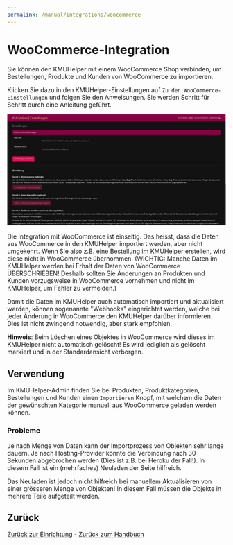 ```yaml
---
permalink: /manual/integrations/woocommerce
---
```


# WooCommerce-Integration

Sie können den KMUHelper mit einem WooCommerce Shop verbinden, um Bestellungen, Produkte und Kunden von WooCommerce zu
importieren.

Klicken Sie dazu in den KMUHelper-Einstellungen auf `Zu den WooCommerce-Einstellungen` und folgen Sie den Anweisungen.
Sie werden Schritt für Schritt durch eine Anleitung geführt.

![KMUHelper Einstellungen - WooCommerce](../../assets/images/screenshots/integrations_woocommerce.png)

Die Integration mit WooCommerce ist einseitig. Das heisst, dass die Daten aus WooCommerce in den KMUHelper importiert
werden, aber nicht umgekehrt. Wenn Sie also z.B. eine Bestellung im KMUHelper erstellen, wird diese nicht in WooCommerce
übernommen. (WICHTIG: Manche Daten im KMUHelper werden bei Erhalt der Daten von WooCommerce ÜBERSCHRIEBEN! Deshalb
sollten Sie Änderungen an Produkten und Kunden vorzugsweise in WooCommerce vornehmen und nicht im KMUHelper, um Fehler
zu vermeiden.)

Damit die Daten im KMUHelper auch automatisch importiert und aktualisiert werden, können sogenannte "Webhooks"
eingerichtet werden, welche bei jeder Änderung in WooCommerce den KMUHelper darüber informieren. Dies ist nicht
zwingend notwendig, aber stark empfohlen.

**Hinweis**: Beim Löschen eines Objektes in WooCommerce wird dieses im KMUHelper nicht automatisch gelöscht! Es wird
lediglich als gelöscht markiert und in der Standardansicht verborgen.

## Verwendung

Im KMUHelper-Admin finden Sie bei Produkten, Produktkategorien, Bestellungen und Kunden einen `Importieren` Knopf,
mit welchem die Daten der gewünschten Kategorie manuell aus WooCommerce geladen werden können.

### Probleme

Je nach Menge von Daten kann der Importprozess von Objekten sehr lange dauern. Je nach Hosting-Provider könnte die
Verbindung nach 30 Sekunden abgebrochen werden (Dies ist z.B. bei Heroku der Fall!). In diesem Fall ist ein (mehrfaches)
Neuladen der Seite hilfreich.

Das Neuladen ist jedoch nicht hilfreich bei manuellem Aktualisieren von einer grösseren Menge von Objekten! In diesem
Fall müssen die Objekte in mehrere Teile aufgeteilt werden.

## Zurück

[Zurück zur Einrichtung](../setup.md#integrationen) - [Zurück zum Handbuch](../README.md#inhalt)
